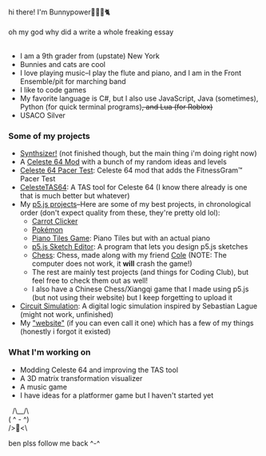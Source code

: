 hi there! I'm Bunnypower🐰🐇🐱🐈
<br>
<br>
oh my god why did a write a whole freaking essay
<br>
<br>
* I am a 9th grader from (upstate) New York
* Bunnies and cats are cool
* I love playing music–I play the flute and piano, and I am in the Front Ensemble/pit for marching band
* I like to code games
* My favorite language is C#, but I also use JavaScript, Java (sometimes), Python (for quick terminal programs)~~, and Lua (for Roblox)~~
* USACO Silver

### Some of my projects
* [Synthsizer!](https://github.com/Bunnypower4444/Celeste64Mod/) (not finished though, but the main thing i'm doing right now)
* A [Celeste 64 Mod](https://github.com/Bunnypower4444/Celeste64Mod/) with a bunch of my random ideas and levels
* [Celeste 64 Pacer Test](https://github.com/Bunnypower4444/Celeste64Mod/tree/pacer-test): Celeste 64 mod that adds the FitnessGram™ Pacer Test
* [CelesteTAS64](https://github.com/Bunnypower4444/CelesteTAS64): A TAS tool for Celeste 64 (I know there already is one that is much better but whatever)
* My [p5.js projects](https://editor.p5js.org/Bunnypower/sketches/)–Here are some of my best projects, in chronological order (don't expect quality from these, they're pretty old lol):
    * [Carrot Clicker](https://editor.p5js.org/Bunnypower/sketches/PjkfQcgxi)
    * [Pokémon](https://editor.p5js.org/Bunnypower/sketches/sSI3RdZwc)
    * [Piano Tiles Game](https://editor.p5js.org/Bunnypower/sketches/XWPITbYsW): Piano Tiles but with an actual piano
    * [p5.js Sketch Editor](https://editor.p5js.org/Bunnypower/sketches/dYCh0X9bd): A program that lets you design p5.js sketches
    * [Chess](https://editor.p5js.org/Bunnypower/sketches/eUCqK3vtv): Chess, made along with my friend [Cole](https://github.com/cole-bechtel/) (NOTE: The computer does not work, it **will** crash the game!)
    * The rest are mainly test projects (and things for Coding Club), but feel free to check them out as well!
    * I also have a Chinese Chess/Xiangqi game that I made using p5.js (but not using their website) but I keep forgetting to upload it
* [Circuit Simulation](https://bunnypower4444.github.io/projects/circuit-simulator/index.html): A digital logic simulation inspired by Sebastian Lague (might not work, unfinished)
* My ["website"](https://bunnypower4444.github.io/index.html) (if you can even call it one) which has a few of my things (honestly i forgot it existed)

### What I'm working on
* Modding Celeste 64 and improving the TAS tool
* A 3D matrix transformation visualizer
* A music game
* I have ideas for a platformer game but I haven't started yet


&nbsp;&nbsp;/\\__/\\<br>
 ( ^ - ^)<br>
  />🥕<\\

ben plss follow me back ^-^
